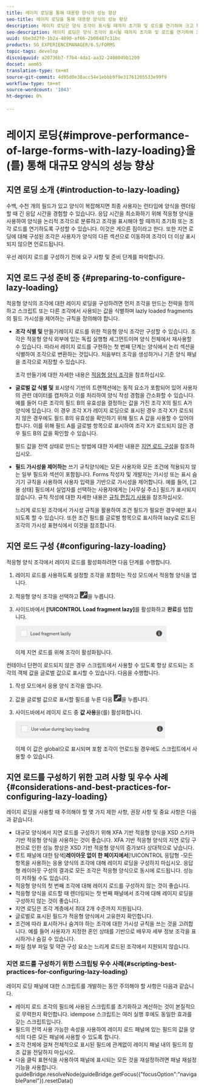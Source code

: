```yaml
---
title: 레이지 로딩을 통해 대용량 양식의 성능 향상
seo-title: 레이지 로딩을 통해 대용량 양식의 성능 향상
description: 레이지 로딩은 양식 조각이 표시될 때까지 초기화 및 로드를 연기하여 크고 복잡한 적응형 양식의 성능을 크게 향상시킵니다.
seo-description: 레이지 로딩은 양식 조각이 표시될 때까지 초기화 및 로드를 연기하여 크고 복잡한 적응형 양식의 성능을 크게 향상시킵니다.
uuid: 6be3d2f0-1b2a-4090-af66-2b08487c31bc
products: SG_EXPERIENCEMANAGER/6.5/FORMS
topic-tags: develop
discoiquuid: a20736b7-f7b4-4da1-aa32-2408049b1209
docset: aem65
translation-type: tm+mt
source-git-commit: 4d95d0e38acc54e1ebbb9f9e31761205533e99f9
workflow-type: tm+mt
source-wordcount: '1043'
ht-degree: 0%

---
```



# 레이지 로딩{#improve-performance-of-large-forms-with-lazy-loading}을(를) 통해 대규모 양식의 성능 향상

## 지연 로딩 소개 {#introduction-to-lazy-loading}

수백, 수천 개의 필드가 있고 양식이 복잡해지면 최종 사용자는 런타임에 양식을 렌더링할 때 긴 응답 시간을 경험할 수 있습니다. 응답 시간을 최소화하기 위해 적응형 양식을 사용하여 양식을 논리적 조각으로 분류하고 조각을 표시해야 할 때까지 초기화 또는 조각 로드를 연기하도록 구성할 수 있습니다. 이것은 게으른 짐이라고 한다. 또한 지연 로딩에 대해 구성된 조각은 사용자가 양식의 다른 섹션으로 이동하여 조각이 더 이상 표시되지 않으면 언로드됩니다.

우선 레이지 로드를 구성하기 전에 요구 사항 및 준비 단계를 파악합니다.

## 지연 로드 구성 준비 중 {#preparing-to-configure-lazy-loading}

적응형 양식의 조각에 대한 레이지 로딩을 구성하려면 먼저 조각을 만드는 전략을 정의하고 스크립트 또는 다른 조각에서 사용되는 값을 식별하며 lazly loaded fragments의 필드 가시성을 제어하는 규칙을 정의해야 합니다.

* **조각 식별 및**
만들기레이지 로드를 위한 적응형 양식 조각만 구성할 수 있습니다. 조각은 적응형 양식 외부에 있는 독립 실행형 세그먼트이며 양식 전체에서 재사용할 수 있습니다. 따라서 레이지 로드를 구현하는 첫 번째 단계는 양식에서 논리 섹션을 식별하여 조각으로 변환하는 것입니다. 처음부터 조각을 생성하거나 기존 양식 패널을 조각으로 저장할 수 있습니다.

   조각 만들기에 대한 자세한 내용은 [적응형 양식 조각](../../forms/using/adaptive-form-fragments.md)을 참조하십시오.

* **글로벌 값 식별 및**
표시양식 기반의 트랜잭션에는 동적 요소가 포함되어 있어 사용자의 관련 데이터를 캡처하고 이를 처리하여 양식 작성 경험을 간소화할 수 있습니다. 예를 들어 다른 조각의 필드 B의 유효성을 결정하는 값을 가진 조각 X의 필드 A가 양식에 있습니다. 이 경우 조각 X가 레이지 로딩으로 표시된 경우 조각 X가 로드되지 않은 경우에도 필드 B의 유효성을 확인하기 위해 필드 A 값을 사용할 수 있어야 합니다. 이를 위해 필드 A를 글로벌 항목으로 표시하여 조각 X가 로드되지 않은 경우 필드 B의 값을 확인할 수 있습니다.

   필드 값을 전역 상태로 만드는 방법에 대한 자세한 내용은 [지연 로드 구성](../../forms/using/lazy-loading-adaptive-forms.md#p-configuring-lazy-loading-p)을 참조하십시오.

* **필드 가시성을 제어하는**
쓰기 규칙양식에는 모든 사용자와 모든 조건에 적용되지 않는 일부 필드와 섹션이 포함됩니다. Forms 작성자 및 개발자는 가시성 또는 표시 숨기기 규칙을 사용하여 사용자 입력을 기반으로 가시성을 제어합니다. 예를 들어, [고용 상태] 필드에서 실업자를 선택하는 사용자에게는 [사무실 주소] 필드가 표시되지 않습니다. 규칙 작성에 대한 자세한 내용은 [규칙 편집기 사용](../../forms/using/rule-editor.md)을 참조하십시오.

   느리게 로드된 조각에서 가시성 규칙을 활용하여 조건 필드가 필요한 경우에만 표시되도록 할 수 있습니다. 또한 조건 필드를 글로벌 항목으로 표시하여 lazy로 로드된 조각의 가시성 표현식에서 이것을 참조합니다.

## 지연 로드 구성 {#configuring-lazy-loading}

적응형 양식 조각에서 레이지 로드를 활성화하려면 다음 단계를 수행합니다.

1. 레이지 로드를 사용하도록 설정할 조각을 포함하는 작성 모드에서 적응형 양식을 엽니다.
1. 적응형 양식 조각을 선택하고 ![cmppr](assets/cmppr.png)을 누릅니다.
1. 사이드바에서 **[!UICONTROL Load fragment lazy]**&#x200B;를 활성화하고 **완료**&#x200B;를 탭합니다.

   ![적응형 양식 조각에 대해 레이지 로딩 사용](assets/lazy-loading-fragment.png)

   이제 지연 로드를 위해 조각이 활성화됩니다.

컨테이너 단편이 로드되지 않은 경우 스크립트에서 사용할 수 있도록 항상 로드되는 조각의 객체 값을 글로벌 값으로 표시할 수 있습니다. 다음을 수행합니다.

1. 작성 모드에서 응용 양식 조각을 엽니다.
1. 값을 글로벌 값으로 표시할 필드를 누른 다음 ![cmppr](assets/cmppr.png)을 누릅니다.
1. 사이드바에서 레이지 로드 중 **값 사용**&#x200B;을(를) 활성화합니다.

   ![사이드바의 레이지 로드 필드](assets/enable-lazy-loading.png)

   이제 이 값은 global으로 표시되며 포함 조각이 언로드될 경우에도 스크립트에서 사용할 수 있습니다.

## 지연 로드를 구성하기 위한 고려 사항 및 우수 사례{#considerations-and-best-practices-for-configuring-lazy-loading}

레이지 로딩을 사용할 때 주의해야 할 몇 가지 제한 사항, 권장 사항 및 중요 사항은 다음과 같습니다.

* 대규모 양식에서 지연 로드를 구성하기 위해 XFA 기반 적응형 양식을 XSD 스키마 기반 적응형 양식을 사용하는 것이 좋습니다. XFA 기반 적응형 양식의 지연 로딩 구현으로 인한 성능 향상은 XSD 기반 적응형 양식의 증가보다 상대적으로 낮습니다.
* 루트 패널에 대한 탐색&#x200B;]**레이아웃 없이 한 페이지에서**[!UICONTROL &#x200B;응답형 -모든 항목을 사용하는 응용 양식의 조각에 대해 레이지 로딩을 구성하지 마십시오. 응답형 레이아웃 구성의 결과로 모든 조각은 적응형 양식으로 동시에 로드됩니다. 성능이 저하될 수도 있습니다.
* 적응형 양식의 첫 번째 조각에 대해 레이지 로드를 구성하지 않는 것이 좋습니다.
* 적응형 양식을 로드할 때 렌더링되는 첫 번째 패널에서 조각에 대해 레이지 로딩을 구성하지 않는 것이 좋습니다.
* 지연 로딩은 조각 계층에서 최대 2개 수준까지 지원됩니다.
* 글로벌로 표시된 필드가 적응형 양식에서 고유한지 확인합니다.
* 조건에 따라 표시하거나 숨겨야 하는 조각에 대한 가시성 규칙을 쓰는 것을 고려합니다. 예를 들어 사용자가 지정한 혼인 상태를 기반으로 배우자 세부 정보 조각을 표시하거나 숨길 수 있습니다.
* 파일 첨부 파일 및 약관 구성 요소는 느리게 로드된 조각에서 지원되지 않습니다.

### 지연 로드를 구성하기 위한 스크립팅 우수 사례{#scripting-best-practices-for-configuring-lazy-loading}

레이지 로딩 패널에 대한 스크립트를 개발하는 동안 주의해야 할 사항은 다음과 같습니다.

* 레이지 로드 조각의 필드에 사용된 스크립트를 초기화하고 계산하는 것이 본질적으로 무력한지 확인합니다. idempose 스크립트는 여러 실행 후에도 동일한 효과를 갖는 스크립트입니다.
* 필드의 전역 사용 가능한 속성을 사용하여 레이지 로드 패널에 있는 필드의 값을 양식의 다른 모든 패널에 사용할 수 있도록 합니다.
* 조각 전체에 걸쳐 전체적으로 표시된 필드에 관계없이 레이지 패널 내의 필드의 참조 값을 전달하지 마십시오.
* 다음 클릭 표현식을 사용하여 패널에 표시되는 모든 것을 재설정하려면 패널 재설정 기능을 사용합니다.\
   guideBridge.resolveNode(guideBridge.getFocus({&quot;focusOption&quot;:&quot;navigablePanel&quot;}).resetData()


